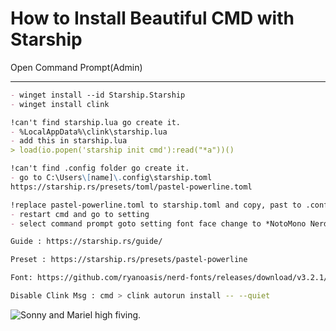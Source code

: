 # How to Install Beautiful CMD with Starship
Open Command Prompt(Admin)
<hr/>

```md
- winget install --id Starship.Starship
- winget install clink

!can't find starship.lua go create it.
- %LocalAppData%\clink\starship.lua
- add this in starship.lua
> load(io.popen('starship init cmd'):read("*a"))()

!can't find .config folder go create it.
- go to C:\Users\[name]\.config\starship.toml
https://starship.rs/presets/toml/pastel-powerline.toml

!replace pastel-powerline.toml to starship.toml and copy, past to .config
- restart cmd and go to setting
- select command prompt goto setting font face change to *NotoMono Nerd Font and success
```
```bash
Guide : https://starship.rs/guide/

Preset : https://starship.rs/presets/pastel-powerline

Font: https://github.com/ryanoasis/nerd-fonts/releases/download/v3.2.1/Noto.zip

Disable Clink Msg : cmd > clink autorun install -- --quiet
```
![Sonny and Mariel high fiving.](https://i.ibb.co/Ss5JrRb/Screenshot-2024-11-03-002906.png)

